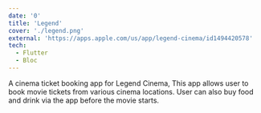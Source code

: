 ```yaml
---
date: '0'
title: 'Legend'
cover: './legend.png'
external: 'https://apps.apple.com/us/app/legend-cinema/id1494420578'
tech:
  - Flutter
  - Bloc
---
```


A cinema ticket booking app for Legend Cinema, This app allows user to book movie tickets from various cinema locations. User can also buy food and drink via the app before the movie starts.